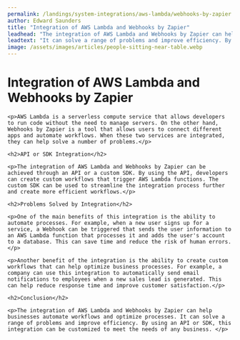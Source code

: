 ```yaml
---
permalink: /landings/system-integrations/aws-lambda/webhooks-by-zapier
author: Edward Saunders
title: "Integration of AWS Lambda and Webhooks by Zapier"
leadhead: "The integration of AWS Lambda and Webhooks by Zapier can help businesses automate workflows and optimize processes"
leadtext: "It can solve a range of problems and improve efficiency. By using an API or SDK, this integration can be customized to meet the needs of any business."
image: /assets/images/articles/people-sitting-near-table.webp
---
```

<div class="arttext">	<h1>Integration of AWS Lambda and Webhooks by Zapier</h1>
	
	<p>AWS Lambda is a serverless compute service that allows developers to run code without the need to manage servers. On the other hand, Webhooks by Zapier is a tool that allows users to connect different apps and automate workflows. When these two services are integrated, they can help solve a number of problems.</p>

	<h2>API or SDK Integration</h2>

	<p>The integration of AWS Lambda and Webhooks by Zapier can be achieved through an API or a custom SDK. By using the API, developers can create custom workflows that trigger AWS Lambda functions. The custom SDK can be used to streamline the integration process further and create more efficient workflows.</p>

	<h2>Problems Solved by Integration</h2>

	<p>One of the main benefits of this integration is the ability to automate processes. For example, when a new user signs up for a service, a Webhook can be triggered that sends the user information to an AWS Lambda function that processes it and adds the user's account to a database. This can save time and reduce the risk of human errors.</p>

	<p>Another benefit of the integration is the ability to create custom workflows that can help optimize business processes. For example, a company can use this integration to automatically send email notifications to employees when a new sales lead is generated. This can help reduce response time and improve customer satisfaction.</p>

	<h2>Conclusion</h2>

	<p>The integration of AWS Lambda and Webhooks by Zapier can help businesses automate workflows and optimize processes. It can solve a range of problems and improve efficiency. By using an API or SDK, this integration can be customized to meet the needs of any business. </p>
</div>